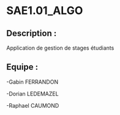 # SAE1.01_ALGO
## Description :
Application de gestion de stages étudiants
## Equipe :
-Gabin FERRANDON

-Dorian LEDEMAZEL

-Raphael CAUMOND
